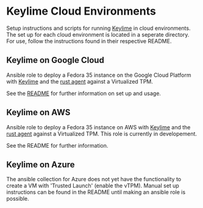 # Keylime Cloud Environments
Setup instructions and scripts for running [Keylime](https://github.com/keylime/keylime) in cloud environments. \
The set up for each cloud environment is located in a seperate directory. For use, follow the instructions found in their respective README. 

## Keylime on Google Cloud
Ansible role to deploy a Fedora 35 instance on the Google Cloud Platform with [Keylime](https://github.com/keylime/keylime) and the [rust agent](https://github.com/keylime/rust-keylime) against a Virtualized TPM.

See the [README](https://github.com/keylime/keylime-cloud-environments/keylime-ansible-gcp/README.md) for further information on set up and usage. 

## Keylime on AWS
Ansible role to deploy a Fedora 35 instance on AWS with [Keylime](https://github.com/keylime/keylime) and the [rust agent](https://github.com/keylime/rust-keylime) against a Virtualized TPM.
This role is currently in developement. 

See the README for further information. 

## Keylime on Azure
The ansible collection for Azure does not yet have the functionality to create a VM with 'Trusted Launch' (enable the vTPM). Manual set up instructions can be found in the README until making an ansible role is possible. 
